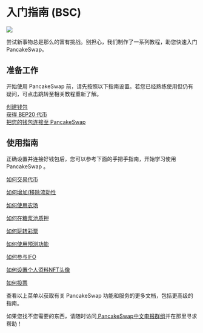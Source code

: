 # 入门指南 (BSC)

![](https://gblobscdn.gitbook.com/assets%2F-MHREX7DHcljbY5IkjgJ%2F-MbAMObsweNRS-pDqIid%2F-MbAOS6qTp\_O-x9ZkROg%2Fdocs%20masthead%20\(15\).png?alt=media\&token=77a0592a-82b8-4cf9-92ab-998f40719f77)

尝试新事物总是那么的富有挑战。别担心，我们制作了一系列教程，助您快速入门 PancakeSwap。

## 准备工作

开始使用 PancakeSwap 前，请先按照以下指南设置。若您已经熟练使用但仍有疑问，可点击跳转至相关教程重新了解。

[创建钱包](wallet-guide.md)\
[获得 BEP20 代币](bep20-guide.md)\
[把您的钱包连接至 PancakeSwap](connection-guide.md)

## 使用指南

正确设置并连接好钱包后，您可以参考下面的手把手指南，开始学习使用 PancakeSwap 。

[如何交易代币](../products/pancakeswap-exchange/ru-he-jin-hang-jiao-yi.md)

[如何增加/移除流动性](../chan-pin/pancakeswap-exchange/ru-he-tian-jia-yi-chu-liu-dong-xing-1.md)

[如何使用农场](../products/yield-farming.md)

[如何在糖浆池质押](../products/syrup-pools/)

[如何玩转彩票](../products/lottery.md)

[如何使用预测功能](../products/yu-ce.md)

[如何参与IFO](../products/ifo-initial-farm-offering.md)

[如何设置个人资料NFT头像](../products/nft-ge-ren-dang-an-xi-tong/)

[如何投票](../products/voting/)

查看以上菜单以获取有关 PancakeSwap 功能和服务的更多文档，包括更高级的指南。

如果您找不您需要的东西，请随时访问[ PancakeSwap中文电报群组](https://t.me/PancakeSwap\_CN)并在那里寻求帮助！
